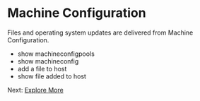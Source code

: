 # Machine Configuration

Files and operating system updates are delivered from Machine Configuration.

- show machineconfigpools
- show machineconfig
- add a file to host
- show file added to host

Next: [Explore More](../03-explore.md)